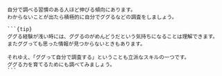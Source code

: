 ````{card} 学習の秘訣 - 調べる力を育てよう
自分で調べる習慣のある人ほど伸びる傾向にあります。
わからないことが出たら積極的に自分でググるなどの調査をしましょう。

```{tip}
ググる経験が浅い時には、ググるのがめんどうだという気持ちになることは理解できます。
またググっても思った情報が見つからないときもあります。

それゆえ、「ググって自分で調査する」ということも立派なスキルの一つです。
ググる力を育てるためにも調べてみましょう。
```
````
